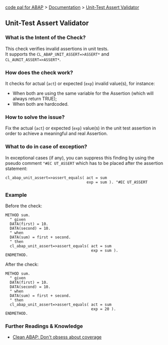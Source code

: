 [code pal for ABAP](../../README.md) > [Documentation](../check_documentation.md) > [Unit-Test Assert Validator](unit_test_assert.md)

## Unit-Test Assert Validator

### What is the Intent of the Check?

This check verifies invalid assertions in unit tests.  
It supports the `CL_ABAP_UNIT_ASSERT=>ASSERT*` and `CL_AUNIT_ASSERT=>ASSERT*`.

### How does the check work?

It checks for actual (`act`) or expected (`exp`) invalid value(s), for instance:
- When both are using the same variable for the Assertion (which will always return TRUE);
- When both are hardcoded.

### How to solve the issue?

Fix the actual (`act`) or expected (`exp`) value(s) in the unit test assertion in order to achieve a meaningful and real Assertion.

### What to do in case of exception?

In exceptional cases (if any), you can suppress this finding by using the pseudo comment `"#EC UT_ASSERT` which has to be placed after the assertion statement:

```abap
cl_abap_unit_assert=>assert_equals( act = sum 
                                    exp = sum ). "#EC UT_ASSERT 
```

### Example

Before the check:

```abap
METHOD sum. 
  " given 
  DATA(first) = 10. 
  DATA(second) = 10. 
  " when 
  DATA(sum) = first + second. 
  " then 
  cl_abap_unit_assert=>assert_equals( act = sum 
                                      exp = sum ).
ENDMETHOD. 
```

After the check:

```abap
METHOD sum. 
  " given 
  DATA(first) = 10. 
  DATA(second) = 10. 
  " when 
  DATA(sum) = first + second. 
  " then 
  cl_abap_unit_assert=>assert_equals( act = sum 
                                      exp = 20 ).
ENDMETHOD. 
```

### Further Readings & Knowledge

* [Clean ABAP: Don't obsess about coverage](https://github.com/SAP/styleguides/blob/main/clean-abap/CleanABAP.md#dont-obsess-about-coverage)


